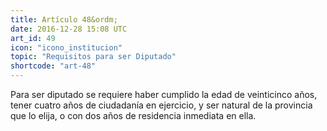```yaml
---
title: Artículo 48&ordm;
date: 2016-12-28 15:08 UTC
art_id: 49
icon: "icono_institucion"
topic: "Requisitos para ser Diputado"
shortcode: "art-48"
---
```

Para ser diputado se requiere haber cumplido la edad de veinticinco años, tener cuatro años de ciudadanía en ejercicio, y ser natural de la provincia que lo elija, o con dos años de residencia inmediata en ella.
